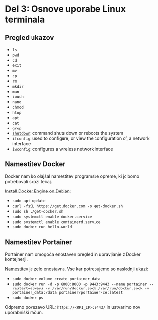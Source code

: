 # Del 3: Osnove uporabe Linux terminala

## Pregled ukazov
- `ls`
- `pwd`
- `cd`
- `exit`
- `mv`
- `cp`
- `rm`
- `mkdir`
- `man`
- `touch`
- `nano`
- `chmod`
- `htop`
- `apt`
- `cat`
- `grep`
- [`shutdown`](https://www.computerhope.com/unix/ushutdow.htm): command shuts down or reboots the system
- `ifconfig`: used to configure, or view the configuration of, a network interface
- `iwconfig`: configures a wireless network interface

## Namestitev Docker

Docker nam bo olajšal namestitev programske opreme, ki jo bomo potrebovali skozi tečaj.

[Install Docker Engine on Debian](https://docs.docker.com/engine/install/debian/#install-using-the-convenience-script):
- `sudo apt update`
- `curl -fsSL https://get.docker.com -o get-docker.sh`
- `sudo sh ./get-docker.sh`
- `sudo systemctl enable docker.service`
- `sudo systemctl enable containerd.service`
- `sudo docker run hello-world`


## Namestitev Portainer

[Portainer](https://www.portainer.io/) nam omogoča enostaven pregled in upravljanje z Docker kontejnerji.

[Namestitev](https://docs.portainer.io/start/install/server/docker/linux) je zelo enostavna. Vse kar potrebujemo so naslednji ukazi:
- `sudo docker volume create portainer_data`
- `sudo docker run -d -p 8000:8000 -p 9443:9443 --name portainer --restart=always -v /var/run/docker.sock:/var/run/docker.sock -v portainer_data:/data portainer/portainer-ce:latest`
- `sudo docker ps`

Odpremo povezavo URL: `https://<RPI_IP>:9443/` in ustvarimo nov uporabniški račun.
